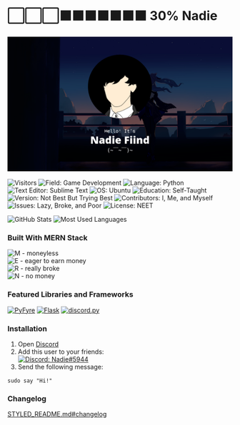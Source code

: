 # ⬜⬜⬜⬛⬛⬛⬛⬛⬛⬛ 30% Nadie
<img
	alt="Hello! It's Nadie Fiind"
	src="wall.png"
/>

<img
	alt="Visitors"
	src="https://komarev.com/ghpvc/?username=NadieFiind&style=for-the-badge&color=lightgrey&label=Visitors"
/>
<img
	alt="Field: Game Development"
	src="https://img.shields.io/badge/Field-Game%20Development-%23ba95e3?style=for-the-badge"
/>
<img
	alt="Language: Python"
	src="https://img.shields.io/badge/Language-Python-%23376fa0?style=for-the-badge"
/>
<img
	alt="Text Editor: Sublime Text"
	src="https://img.shields.io/badge/Text%20Editor-Sublime%20Text-%23ff9800?style=for-the-badge"
/>
<img
	alt="OS: Ubuntu"
	src="https://img.shields.io/badge/OS-Ubuntu-%23dd4814?style=for-the-badge"
/>
<img
	alt="Education: Self-Taught"
	src="https://img.shields.io/badge/Education-Self--Taught-informational?style=for-the-badge"
/>
<img
	alt="Version: Not Best But Trying Best"
	src="https://img.shields.io/badge/Version-Not%20Best%20But%20Trying%20Best-success?style=for-the-badge"
/>
<img
	alt="Contributors: I, Me, and Myself"
	src="https://img.shields.io/badge/Contributors-I%2C%20Me%2C%20and%20Myself-blueviolet?style=for-the-badge"
/>
<img
	alt="Issues: Lazy, Broke, and Poor"
	src="https://img.shields.io/badge/Issues-Lazy%2C%20Broke%2C%20and%20Poor-critical?style=for-the-badge"
/>
<img
	alt="License: NEET"
	src="https://img.shields.io/badge/License-NEET-green?style=for-the-badge"
/>

<img
	alt="GitHub Stats"
	src="https://github-readme-stats.vercel.app/api?username=nadiefiind&theme=midnight-purple&count_private=true&show_icons=true&custom_title=GitHub%20Stats&include_all_commits=true"
/>
<img
	alt="Most Used Languages"
	src="https://github-readme-stats.vercel.app/api/top-langs/?username=nadiefiind&langs_count=8&layout=compact"
/>

### Built With MERN Stack
<img
	alt="M - moneyless"
	src="https://img.shields.io/badge/M-moneyless-brightgreen?style=for-the-badge"
/><br />
<img
	alt="E - eager to earn money"
	src="https://img.shields.io/badge/E-eager%20to%20earn%20money-lightgrey?style=for-the-badge"
/><br />
<img
	alt="R - really broke"
	src="https://img.shields.io/badge/R-really%20broke-blue?style=for-the-badge"
/><br />
<img
	alt="N - no money"
	src="https://img.shields.io/badge/N-no%20money-green?style=for-the-badge"
/>

### Featured Libraries and Frameworks
<a href="https://github.com/pyfyre/pyfyre" target="_blank"><img
	alt="PyFyre"
	src="https://avatars.githubusercontent.com/u/81043230?s=280&v=4"
	style="width: 50px;"
/></a>
<a href="https://github.com/pallets/flask" target="_blank"><img
	alt="Flask"
	src="https://cdn.hashnode.com/res/hashnode/image/upload/v1615396992718/UBhOk2Nwz.jpeg"
	style="width: 50px;"
/></a>
<a href="https://github.com/Rapptz/discord.py" target="_blank"><img
	alt="discord.py"
	src="https://opencollective-production.s3.us-west-1.amazonaws.com/65ce4980-9d08-11ec-b627-7dcae50745f0.png"
	style="width: 50px;"
/></a>

### Installation
1. Open [Discord](https://discord.com/login)
2. Add this user to your friends:  
<a href="https://discord.com/users/459745032811839500" target="_blank"><img
	alt="Discord: Nadie#5944"
	src="https://img.shields.io/badge/Discord-Nadie%235944-%235562ea?style=for-the-badge"
/></a>
3. Send the following message:
```discord
sudo say "Hi!"
```

### Changelog
[STYLED_README.md#changelog](STYLED_README.md#changelog)
